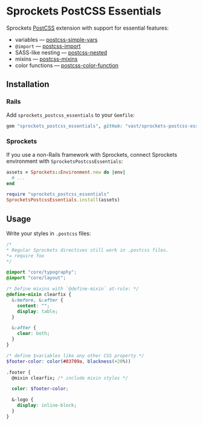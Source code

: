 # Sprockets PostCSS Essentials

Sprockets [PostCSS](https://github.com/postcss/postcss) extension with support for essential features:

* variables — [postcss-simple-vars](https://github.com/postcss/postcss-simple-vars)
* `@import` — [postcss-import](https://github.com/postcss/postcss-import)
* SASS-like nesting — [postcss-nested](https://github.com/postcss/postcss-nested)
* mixins — [postcss-mixins](https://github.com/postcss/postcss-mixins)
* color functions — [postcss-color-function](https://github.com/postcss/postcss-color-function)

## Installation

### Rails

Add `sprockets_postcss_essentials` to your `Gemfile`:

```ruby
gem "sprockets_postcss_essentials", github: "vast/sprockets-postcss-essentials"
```

### Sprockets

If you use a non-Rails framework with Sprockets, connect Sprockets environment with `SprocketsPostcssEssentials`:

```ruby
assets = Sprockets::Environment.new do |env|
  # ...
end

require "sprockets_postcss_essentials"
SprocketsPostcssEssentials.install(assets)
```

## Usage

Write your styles in `.postcss` files:

```scss
/*
* Regular Sprockets directives still work in .postcss files.
*= require foo
*/

@import "core/typography";
@import "core/layout";

/* Define mixins with `@define-mixin` at-rule: */
@define-mixin clearfix {
  &:before, &:after {
    content: "";
    display: table;
  }

  &:after {
    clear: both;
  }
}

/* define $variables like any other CSS property */
$footer-color: color(#03709a, blackness(+20%))

.footer {
  @mixin clearfix; /* include mixin styles */

  color: $footer-color;

  &-logo {
    display: inline-block;
  }
}
```
